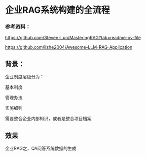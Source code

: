 # 企业RAG系统构建的全流程

### 参考资料：

https://github.com/Steven-Luo/MasteringRAG?tab=readme-ov-file

https://github.com/lizhe2004/Awesome-LLM-RAG-Application

## 背景：

企业制度层级分为：

基本制度

管理办法

实施细则

需要整合企业内部知识，或者是整合项目档案

## 效果


企业RAG之，QA问答系统数据的生成